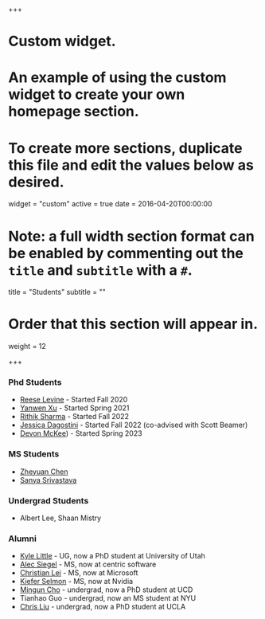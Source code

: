 +++
# Custom widget.
# An example of using the custom widget to create your own homepage section.
# To create more sections, duplicate this file and edit the values below as desired.
widget = "custom"
active = true
date = 2016-04-20T00:00:00

# Note: a full width section format can be enabled by commenting out the `title` and `subtitle` with a `#`.
title = "Students"
subtitle = ""

# Order that this section will appear in.
weight = 12

+++

### Phd Students

- [Reese Levine](https://reeselevine.github.io/) - Started Fall 2020
- [Yanwen Xu](https://xuyanwen2012.github.io/) - Started Spring 2021
- [Rithik Sharma](https://sharmarithik.github.io/rithiksharma/) - Started Fall 2022
- [Jessica Dagostini](https://jessicadagostini.herokuapp.com/) - Started Fall 2022 (co-advised with Scott Beamer)
- [Devon McKee](https://www.devon.engineering/)) - Started Spring 2023

### MS Students

- [Zheyuan Chen](https://www.linkedin.com/in/zheyuan-chen-7b3b78180/)
- [Sanya Srivastava](http://linkedin.com/in/sanyasrivas)

### Undergrad Students

- Albert Lee, Shaan Mistry 

### Alumni

- [Kyle Little](https://www.linkedin.com/in/kyle-little-26580a247/) - UG, now a PhD student at University of Utah
- [Alec Siegel](https://www.linkedin.com/in/alec-siegel-59a03b163/) - MS, now at centric software
- [Christian Lei](https://www.linkedin.com/in/christianlei/) - MS, now at Microsoft
- [Kiefer Selmon](https://www.linkedin.com/in/richard-kiefer-selmon-963212149) - MS, now at Nvidia
- [Mingun Cho](https://mangoship.github.io/) - undergrad, now a PhD student at UCD
- Tianhao Guo - undergrad, now an MS student at NYU
- [Chris Liu](https://chrisliu.org/) - undergrad, now a PhD student at UCLA


